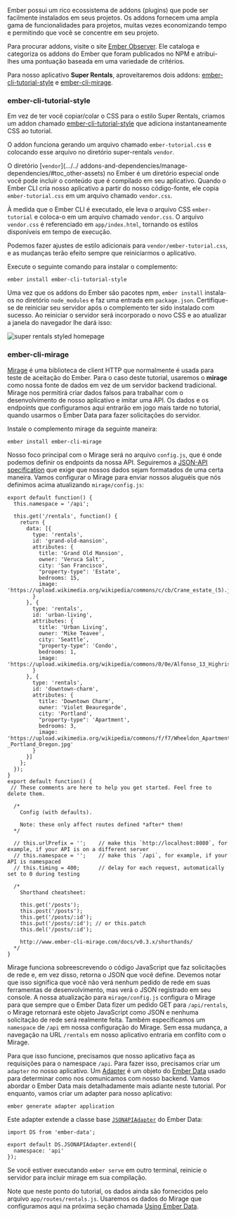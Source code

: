 Ember possui um rico ecossistema de addons (plugins) que pode ser facilmente instalados em seus projetos.
Os addons fornecem uma ampla gama de funcionalidades para projetos, muitas vezes economizando tempo e permitindo que você se concentre em seu projeto.

Para procurar addons, visite o site [Ember Observer](https://emberobserver.com/). Ele cataloga e categoriza os addons do Ember que foram publicados no NPM e atribui-lhes uma pontuação baseada em uma variedade de critérios.

Para nosso aplicativo **Super Rentals**, aproveitaremos dois addons: [ember-cli-tutorial-style](https://github.com/toddjordan/ember-cli-tutorial-style) e [ember-cli-mirage]( Http://www.ember-cli-mirage.com/).

### ember-cli-tutorial-style

Em vez de ter você copiar/colar o CSS para o estilo Super Rentals, criamos um addon chamado [ember-cli-tutorial-style](https://github.com/ember-learn/ember-cli-tutorial-style ) que adiciona instantaneamente CSS ao tutorial.

O addon funciona gerando um arquivo chamado `ember-tutorial.css` e colocando esse arquivo no diretório super-rentals `vendor`.

O diretório [`vendor`](.../../ addons-and-dependencies/manage-dependencies/#toc_other-assets) no Ember é um diretório especial onde você pode incluir o conteúdo que é compilado em seu aplicativo.
Quando o Ember CLI cria nosso aplicativo a partir do nosso código-fonte, ele copia `ember-tutorial.css` em um arquivo chamado `vendor.css`.

À medida que o Ember CLI é executado, ele leva o arquivo CSS `ember-tutorial` e coloca-o em um arquivo chamado `vendor.css`.
O arquivo `vendor.css` é referenciado em `app/index.html`, tornando os estilos disponíveis em tempo de execução.

Podemos fazer ajustes de estilo adicionais para `vendor/ember-tutorial.css`, e as mudanças terão efeito sempre que reiniciarmos o aplicativo.

Execute o seguinte comando para instalar o complemento:

```shell
ember install ember-cli-tutorial-style
```
Uma vez que os addons do Ember são pacotes npm, `ember install` instala-os no diretório `node_modules` e faz uma entrada em `package.json`. Certifique-se de reiniciar seu servidor após o complemento ter sido instalado com sucesso. Ao reiniciar o servidor será incorporado o novo CSS e ao atualizar a janela do navegador lhe dará isso:

![super rentals styled homepage](../../images/installing-addons/styled-super-rentals-basic.png)

### ember-cli-mirage

[Mirage](http://www.ember-cli-mirage.com/) é uma biblioteca de client HTTP que normalmente é usada para teste de aceitação do Ember.
Para o caso deste tutorial, usaremos o **mirage** como nossa fonte de dados em vez de um servidor backend tradicional.
Mirage nos permitirá criar dados falsos para trabalhar com o desenvolvimento de nosso aplicativo e imitar uma API.
Os dados e os endpoints que configuramos aqui entrarão em jogo mais tarde no tutorial, quando usarmos o Ember Data para fazer solicitações do servidor.

Instale o complemento mirage da seguinte maneira:

```shell
ember install ember-cli-mirage
```
Nosso foco principal com o Mirage será no arquivo `config.js`, que é onde podemos definir os endpoints da nossa API.
Seguiremos a [JSON-API specification](http://jsonapi.org/) que exige que nossos dados sejam formatados de uma certa maneira.
Vamos configurar o Mirage para enviar nossos aluguéis que nós definimos acima atualizando `mirage/config.js`:

```mirage/config.js{+1,+2,+3,+4,+5,+6,+7,+8,+9,+10,+11,+12,+13,+14,+15,+16,+17,+18,+19,+20,+21,+22,+23,+24,+25,+26,+27,+28,+29,+30,+31,+32,+33,+34,+35,+36,+37,+38,+39,+40,+41,+42,-43,-44,-45,-46,-47,-48,-49,-50,-51,-52,-53,-54,-55,-56,-57,-58,-59,-60,-61,-62,-63,-64,-65,-66,-67}
export default function() {
  this.namespace = '/api';

  this.get('/rentals', function() {
    return {
      data: [{
        type: 'rentals',
        id: 'grand-old-mansion',
        attributes: {
          title: 'Grand Old Mansion',
          owner: 'Veruca Salt',
          city: 'San Francisco',
          "property-type": 'Estate',
          bedrooms: 15,
          image: 'https://upload.wikimedia.org/wikipedia/commons/c/cb/Crane_estate_(5).jpg'
        }
      }, {
        type: 'rentals',
        id: 'urban-living',
        attributes: {
          title: 'Urban Living',
          owner: 'Mike Teavee',
          city: 'Seattle',
          "property-type": 'Condo',
          bedrooms: 1,
          image: 'https://upload.wikimedia.org/wikipedia/commons/0/0e/Alfonso_13_Highrise_Tegucigalpa.jpg'
        }
      }, {
        type: 'rentals',
        id: 'downtown-charm',
        attributes: {
          title: 'Downtown Charm',
          owner: 'Violet Beauregarde',
          city: 'Portland',
          "property-type": 'Apartment',
          bedrooms: 3,
          image: 'https://upload.wikimedia.org/wikipedia/commons/f/f7/Wheeldon_Apartment_Building_-_Portland_Oregon.jpg'
        }
      }]
    };
  });
}
export default function() {
 // These comments are here to help you get started. Feel free to delete them.

  /*
    Config (with defaults).
    
    Note: these only affect routes defined *after* them!
  */
  
  // this.urlPrefix = '';    // make this `http://localhost:8080`, for example, if your API is on a different server
  // this.namespace = '';    // make this `/api`, for example, if your API is namespaced
  // this.timing = 400;      // delay for each request, automatically set to 0 during testing
  
  /*
    Shorthand cheatsheet:

    this.get('/posts');
    this.post('/posts');
    this.get('/posts/:id');
    this.put('/posts/:id'); // or this.patch
    this.del('/posts/:id');
    
    http://www.ember-cli-mirage.com/docs/v0.3.x/shorthands/
  */
}
```

Mirage funciona sobreescrevendo o código JavaScript que faz solicitações de rede e, em vez disso, retorna o JSON que você define.
Devemos notar que isso significa que você não verá nenhum pedido de rede em suas ferramentas de desenvolvimento, mas verá o JSON registrado em seu console.
A nossa atualização para `mirage/config.js` configura o Mirage para que sempre que o Ember Data fizer um pedido GET para `/api/rentals`, o Mirage retornará este objeto JavaScript como JSON e nenhuma solicitação de rede será realmente feita.
Também especificamos um `namespace` de `/api` em nossa configuração do Mirage.
Sem essa mudança, a navegação na URL `/rentals` em nosso aplicativo entraria em conflito com o Mirage.

Para que isso funcione, precisamos que nosso aplicativo faça as requisições para o namespace `/api`.
Para fazer isso, precisamos criar um `adapter` no nosso aplicativo.
Um [Adapter](../../models/customizing-adaptadores) é um objeto do [Ember Data](../../models) usado para determinar como nos comunicamos com nosso backend.
Vamos abordar o Ember Data mais detalhadamente mais adiante neste tutorial.
Por enquanto, vamos criar um adapter para nosso aplicativo:

```shell
ember generate adapter application
```
Este adapter extende a classe base [`JSONAPIAdapter`](http://emberjs.com/api/data/classes/DS.JSONAPIAdapter.html) do Ember Data:

```app/adapters/application.js{+4}
import DS from 'ember-data';

export default DS.JSONAPIAdapter.extend({
  namespace: 'api'
});

```
Se você estiver executando `ember serve` em outro terminal, reinicie o servidor para incluir mirage em sua compilação.

Note que neste ponto do tutorial, os dados ainda são fornecidos pelo arquivo `app/routes/rentals.js`. Usaremos os dados do Mirage que configuramos aqui na próxima seção chamada [Using Ember Data](../ember-data/).

